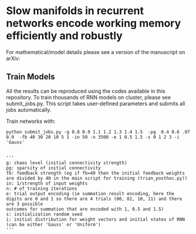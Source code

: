 # Slow manifolds in recurrent networks encode working memory efficiently and robustly
For mathematical/model details please see a version of the manuscript on arXiv: 

## Train Models
All the results can be reproduced using the codes available in this repository. 
To train thousands of RNN models on cluster, please see submit_jobs.py. This script takes user-defined parameters and submits all jobs automatically. 

Train networks with: 
```
python submit_jobs.py -g 0.8 0.9 1.1 1.2 1.3 1.4 1.5  -pg  0.4 0.6 .07 0.9  -fb 40 30 20 10 5 1 -in 50 -n 3500 -e 1 0.5 1.5 -s 0 1 2 3 -i 'Gauss'


'''
g: chaos level (initial connectivity strength)
pg: sparsity of initial connectivity
fb: feedback strength (eg if fb=40 then the initial feedback weights are divided by 40 in the main script for training (trian_posthoc.py))
in: 1/strength of input weights
n: # of training iterations
e: trial output encoding (ie summation result encoding, here the digits are 0 and 1 so there are 4 trials (00, 01, 10, 11) and there are 3 possible
outcomes for summation that are encoded with 1, 0.5 and 1.5)
s: initialization random seed
i: initial distribution for weight vectors and initial states of RNN (can be either 'Gauss' or 'Uniform')
'''
```
